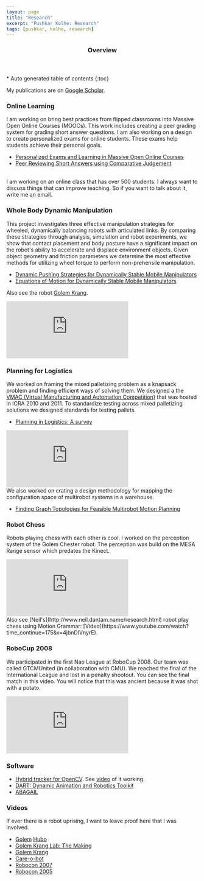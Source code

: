 ```yaml
---
layout: page
title: "Research"
excerpt: "Pushkar Kolhe: Research"
tags: [pushkar, kolhe, research]
---
```


<section id="table-of-contents" class="toc">
  <header>
    <h3>Overview</h3>
  </header>
<div id="drawer" markdown="1">
*  Auto generated table of contents
{:toc}
</div>
</section><!-- /#table-of-contents -->


My publications are on [Google Scholar](https://scholar.google.com/citations?user=3YLnqPgAAAAJ&hl=en).

### Online Learning

I am working on bring best practices from flipped classrooms into Massive Open Online Courses (MOOCs). This work includes creating a peer grading system for grading short answer questions. I am also working on a design to create personalized exams for online students. These exams help students achieve their personal goals.

* [Personalized Exams and Learning in Massive Open Online Courses](http://crowdml.cc/icml2015/papers/CrowdML-Paper20.pdf)
* [Peer Reviewing Short Answers using Comparative Judgement](http://popkdr.cc.gt.atl.ga.us/papers/peer_grading.pdf)

<br />
I am working on an online class that has over 500 students. I always want to discuss things that can improve teaching. So if you want to talk about it, write me an email.

### Whole Body Dynamic Manipulation

This project investigates three effective manipulation strategies for wheeled, dynamically balancing robots with articulated links. By comparing these strategies through analysis, simulation and robot experiments, we show that contact placement and body posture have a significant impact on the robot's ability to accelerate and displace environment objects. Given object geometry and friction parameters we determine the most effective methods for utilizing wheel torque to perform non-prehensile manipulation.

* [Dynamic Pushing Strategies for Dynamically Stable Mobile Manipulators](http://www.golems.org/papers/KolheICRA10-dynamic-pushing.pdf)
* [Equations of Motion for Dynamically Stable Mobile Manipulators](http://www.golems.org/papers/Dantam10a-dynamic-equations.pdf)

Also see the robot [Golem Krang](http://www.golems.org/projects/krang.html).

<iframe width="320" src="https://www.youtube.com/embed/D-XFZkbLc14" frameborder="0" allowfullscreen></iframe>

### Planning for Logistics

We worked on framing the mixed palletizing problem as a knapsack problem and finding efficient ways of solving them. We designed a the [VMAC (Virtual Manufacturing and Automation Competition)](https://www.youtube.com/watch?v=elBFCzkV49o) that was hosted in ICRA 2010 and 2011. To standardize testing across mixed palletizing solutions we designed standards for testing pallets.

* [Planning in Logistics: A survey](http://dl.acm.org/citation.cfm?id=2377586)
<iframe width="320" src="https://www.youtube.com/embed/nbV5HSukF4c" frameborder="0" allowfullscreen></iframe>

<br />
We also worked on crating a design methodology for mapping the configuration space of multirobot systems in a warehouse.

* [Finding Graph Topologies for Feasible Multirobot Motion Planning](https://www.researchgate.net/profile/Pushkar_Kolhe/publication/235435345_Finding_Graph_Topologies_for_Feasible_Multirobot_Motion_Planning/links/0c960519099e130b81000000.pdf)

### Robot Chess

Robots playing chess with each other is cool. I worked on the perception system of the Golem Chester robot. The perception was build on the MESA Range sensor which predates the Kinect.

<iframe width="320" src="https://www.youtube.com/embed/0D9yPcAj3ag" frameborder="0" allowfullscreen></iframe>

<br />
Also see [Neil's](http://www.neil.dantam.name/research.html) robot play chess using Motion Grammar: [Video](https://www.youtube.com/watch?time_continue=175&v=4jbnDlVnyrE).

### RoboCup 2008

We participated in the first Nao League at RoboCup 2008. Our team was called GTCMUnited (in collaboration with CMU). We reached the final of the International League and lost in a penalty shootout. You can see the final match in this video. You will notice that this was ancient because it was shot with a potato.

<iframe width="320" src="https://www.youtube.com/embed/X84abtckFhs" frameborder="0" allowfullscreen></iframe>

### Software

* [Hybrid tracker for OpenCV](https://code.google.com/archive/p/google-summer-of-code-2011-opencv/downloads). See [video](https://www.youtube.com/watch?v=gIcCDG_Qq6w) of it working.
* [DART: Dynamic Animation and Robotics Toolkit](http://dartsim.github.io/)
* [ABAGAIL](https://github.com/pushkar/ABAGAIL)

### Videos

If ever there is a robot uprising, I want to leave proof here that I was involved.

* [Golem](https://www.youtube.com/watch?v=VwDK7y22kkc) [Hubo](https://www.youtube.com/watch?v=FghvoymMGRE)
* [Golem Krang Lab: The Making](https://www.youtube.com/watch?v=CNk_TSjKpdM)
* [Golem Krang](https://www.youtube.com/watch?v=7TjKxjQOzVw)
* [Care-o-bot](https://www.youtube.com/watch?v=l1-20MeFQb4)
* [Robocon 2007](https://www.youtube.com/watch?v=ShOeujl-fOM)
* [Robocon 2005](https://www.youtube.com/watch?v=T0DoGqHhcOU)
